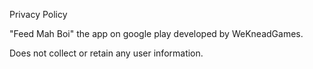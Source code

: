 Privacy Policy

"Feed Mah Boi" the app on google play developed by WeKneadGames.

Does not collect or retain any user information.
